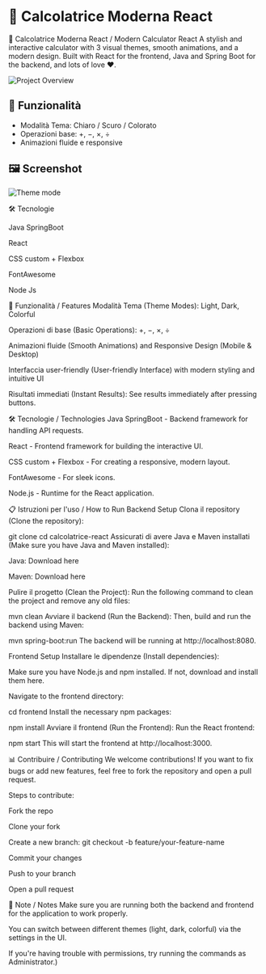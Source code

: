 # 🧮 Calcolatrice Moderna React


🧮 Calcolatrice Moderna React / Modern Calculator React
A stylish and interactive calculator with 3 visual themes, smooth animations, and a modern design. Built with React for the frontend, Java and Spring Boot for the backend, and lots of love ❤️.


![Project Overview](.images/gifCalcolatrice.gif)

## 🚀 Funzionalità
- Modalità Tema: Chiaro / Scuro / Colorato
- Operazioni base: +, −, ×, ÷
- Animazioni fluide e responsive

## 🖼️ Screenshot


![Theme mode](.images/banner.png)


🛠️ Tecnologie

Java SpringBoot

React

CSS custom + Flexbox

FontAwesome

Node Js




🚀 Funzionalità / Features
Modalità Tema (Theme Modes): Light, Dark, Colorful

Operazioni di base (Basic Operations): +, −, ×, ÷

Animazioni fluide (Smooth Animations) and Responsive Design (Mobile & Desktop)

Interfaccia user-friendly (User-friendly Interface) with modern styling and intuitive UI

Risultati immediati (Instant Results): See results immediately after pressing buttons.

🛠️ Tecnologie / Technologies
Java SpringBoot - Backend framework for handling API requests.

React - Frontend framework for building the interactive UI.

CSS custom + Flexbox - For creating a responsive, modern layout.

FontAwesome - For sleek icons.

Node.js - Runtime for the React application.



📋 Istruzioni per l'uso / How to Run
Backend Setup
Clona il repository (Clone the repository):


git clone <repo-url>
cd calcolatrice-react
Assicurati di avere Java e Maven installati (Make sure you have Java and Maven installed):

Java: Download here

Maven: Download here

Pulire il progetto (Clean the Project): Run the following command to clean the project and remove any old files:


mvn clean
Avviare il backend (Run the Backend): Then, build and run the backend using Maven:


mvn spring-boot:run
The backend will be running at http://localhost:8080.

Frontend Setup
Installare le dipendenze (Install dependencies):

Make sure you have Node.js and npm installed. If not, download and install them here.

Navigate to the frontend directory:


cd frontend
Install the necessary npm packages:


npm install
Avviare il frontend (Run the Frontend): Run the React frontend:


npm start
This will start the frontend at http://localhost:3000.

📊 Contribuire / Contributing
We welcome contributions! If you want to fix bugs or add new features, feel free to fork the repository and open a pull request.

Steps to contribute:

Fork the repo

Clone your fork

Create a new branch: git checkout -b feature/your-feature-name

Commit your changes

Push to your branch

Open a pull request

📌 Note / Notes
Make sure you are running both the backend and frontend for the application to work properly.

You can switch between different themes (light, dark, colorful) via the settings in the UI.

If you're having trouble with permissions, try running the commands as Administrator.)


